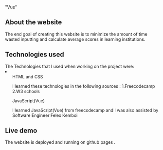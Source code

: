 "Vue"
<h2>About the website</h2>
The end goal of creating this website is to  minimize the amount of time wasted inputting and calculate average scores in learning institutions.
<h2>Technologies used</h2>
The Technologies that I used when working on the project were:
<li>
  <ul>
    HTML and CSS
  <p> I learned these technologies in the following sources :
    1.Freecodecamp <a href="https://www.freecodecamp.org"></a>
    2.W3 schools <a href="https://www.w3schools.com"></a>
    </p>
    JavaScript(Vue)
    <p>I learned JavaScript(Vue) from freecodecamp  <a href="https://www.freecodecamp.org"></a>and I was also assisted by Software Engineer Felex Kemboi  <a href="https://github.com/felexkemboi"></a></p>
  </ul>
  <h2>Live demo</h2>
    The website is deployed and running on github pages <a href="https://davidwagura.github.io/Vue/"></a>.
</li>
